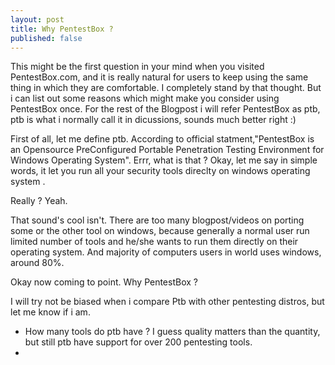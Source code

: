 ```yaml
---
layout: post
title: Why PentestBox ?
published: false
---
```


This might be the first question in your mind when you visited PentestBox.com, and it is really natural for users to keep using the same thing in which they are comfortable. I completely stand by that thought. But i can list out some reasons which might make you consider using PentestBox once. 
 For the rest of the Blogpost i will refer PentestBox as ptb, ptb is what i normally call it in dicussions, sounds much better right :) 

First of all, let me define ptb. According to official statment,"PentestBox is an Opensource PreConfigured Portable Penetration Testing Environment for Windows Operating System". Errr, what is that ? Okay, let me say in simple words, it let you run all your security tools direclty on windows operating system .

Really ? Yeah.

That sound's cool isn't. There are too many blogpost/videos on porting some or the other tool on windows, because generally a normal user run limited number of tools and he/she wants to run them directly on their operating system. And majority of computers users in world uses windows, around 80%.

Okay now coming to point. Why PentestBox ?

I will try not be biased when i compare Ptb with other pentesting distros, but let me know if i am.


* How many tools do ptb have ? I guess quality matters than the quantity, but still ptb have support for over 200 pentesting tools. 
* 
